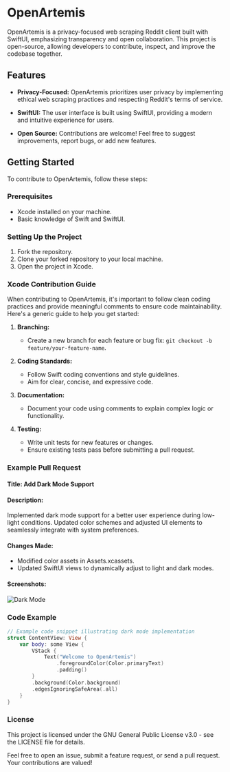 # OpenArtemis

OpenArtemis is a privacy-focused web scraping Reddit client built with SwiftUI, emphasizing transparency and open collaboration. This project is open-source, allowing developers to contribute, inspect, and improve the codebase together.

## Features

- **Privacy-Focused:** OpenArtemis prioritizes user privacy by implementing ethical web scraping practices and respecting Reddit's terms of service.

- **SwiftUI:** The user interface is built using SwiftUI, providing a modern and intuitive experience for users.

- **Open Source:** Contributions are welcome! Feel free to suggest improvements, report bugs, or add new features.

## Getting Started

To contribute to OpenArtemis, follow these steps:

### Prerequisites

- Xcode installed on your machine.
- Basic knowledge of Swift and SwiftUI.

### Setting Up the Project

1. Fork the repository.
2. Clone your forked repository to your local machine.
3. Open the project in Xcode.

### Xcode Contribution Guide

When contributing to OpenArtemis, it's important to follow clean coding practices and provide meaningful comments to ensure code maintainability. Here's a generic guide to help you get started:

1. **Branching:**
   - Create a new branch for each feature or bug fix: `git checkout -b feature/your-feature-name`.

2. **Coding Standards:**
   - Follow Swift coding conventions and style guidelines.
   - Aim for clear, concise, and expressive code.

3. **Documentation:**
   - Document your code using comments to explain complex logic or functionality.

4. **Testing:**
   - Write unit tests for new features or changes.
   - Ensure existing tests pass before submitting a pull request.

### Example Pull Request

#### Title: Add Dark Mode Support

#### Description:
Implemented dark mode support for a better user experience during low-light conditions. Updated color schemes and adjusted UI elements to seamlessly integrate with system preferences.

#### Changes Made:
- Modified color assets in Assets.xcassets.
- Updated SwiftUI views to dynamically adjust to light and dark modes.

#### Screenshots:
![Dark Mode](screenshots/dark_mode.png)

### Code Example

```swift
// Example code snippet illustrating dark mode implementation
struct ContentView: View {
    var body: some View {
        VStack {
            Text("Welcome to OpenArtemis")
                .foregroundColor(Color.primaryText)
                .padding()
        }
        .background(Color.background)
        .edgesIgnoringSafeArea(.all)
    }
}
```

### License
This project is licensed under the GNU General Public License v3.0 - see the LICENSE file for details.

Feel free to open an issue, submit a feature request, or send a pull request. Your contributions are valued!
